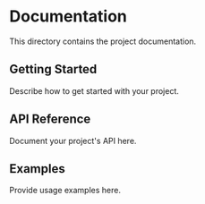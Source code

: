 # Documentation

This directory contains the project documentation.

## Getting Started

Describe how to get started with your project.

## API Reference

Document your project's API here.

## Examples

Provide usage examples here. 